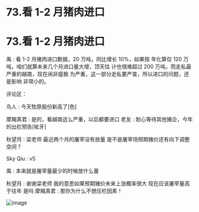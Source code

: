 # 73.看 1-2 月猪肉进口

# 73.看 1-2 月猪肉进口

禺 : 看 1-2 月猪肉进口数据，20 万吨，同比增长 10%，如果按 年化算仅 120 万吨，咱们就算未来几个月进口量大增，顶天估 计也很难超过 200 万吨，而走私最严重的越南，现在闹非瘟极 为严重，这一部分走私要严查，所以进口的问题，还是影响 非常小的。

评论区：

鸟人 : 今天牧原股份新高了[色]

摩羯真君 : 是的，看越南这么严重，以后都要进口 老友 : 耐心等待其他猪企，今年的出栏预告[呲牙]

秋望月 : 梁老师 最近两个月的屠宰没有放量 是不是屠宰场预期猪价还有向下调整空间？

Sky Qiu : v5

禺 : 本来就是屠宰量最少的时候放什么量

秋望月 : 谢谢梁老师 我的意思如果预期猪价未来上涨概率很大 现在应该屠宰量高于往年 是吗 摩羯真君 : 那你为什么不想压栏因素！

![image](img/Image_137.png)